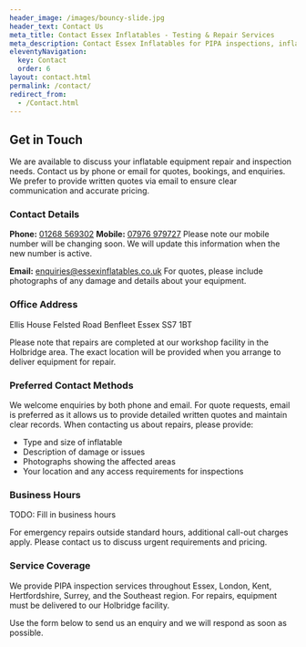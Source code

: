 ```yaml
---
header_image: /images/bouncy-slide.jpg
header_text: Contact Us
meta_title: Contact Essex Inflatables - Testing & Repair Services
meta_description: Contact Essex Inflatables for PIPA inspections, inflatable repairs, and equipment services. Phone, email, or visit our Benfleet office. Serving Essex and Southeast England.
eleventyNavigation:
  key: Contact
  order: 6
layout: contact.html
permalink: /contact/
redirect_from:
  - /Contact.html
---
```


## Get in Touch

We are available to discuss your inflatable equipment repair and inspection needs. Contact us by phone or email for quotes, bookings, and enquiries. We prefer to provide written quotes via email to ensure clear communication and accurate pricing.

### Contact Details

**Phone:** [01268 569302](tel:01268569302)
**Mobile:** [07976 979727](tel:07976979727)
Please note our mobile number will be changing soon. We will update this information when the new number is active.

**Email:** [enquiries@essexinflatables.co.uk](mailto:enquiries@essexinflatables.co.uk)
For quotes, please include photographs of any damage and details about your equipment.

### Office Address

Ellis House
Felsted Road
Benfleet
Essex
SS7 1BT

Please note that repairs are completed at our workshop facility in the Holbridge area. The exact location will be provided when you arrange to deliver equipment for repair.

### Preferred Contact Methods

We welcome enquiries by both phone and email. For quote requests, email is preferred as it allows us to provide detailed written quotes and maintain clear records. When contacting us about repairs, please provide:

- Type and size of inflatable
- Description of damage or issues
- Photographs showing the affected areas
- Your location and any access requirements for inspections

### Business Hours

TODO: Fill in business hours

For emergency repairs outside standard hours, additional call-out charges apply. Please contact us to discuss urgent requirements and pricing.

### Service Coverage

We provide PIPA inspection services throughout Essex, London, Kent, Hertfordshire, Surrey, and the Southeast region. For repairs, equipment must be delivered to our Holbridge facility.

Use the form below to send us an enquiry and we will respond as soon as possible.
